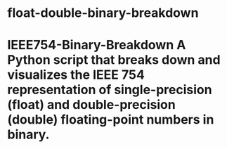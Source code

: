 # float-double-binary-breakdown
# IEEE754-Binary-Breakdown  A Python script that breaks down and visualizes the IEEE 754 representation of single-precision (float) and double-precision (double) floating-point numbers in binary.
